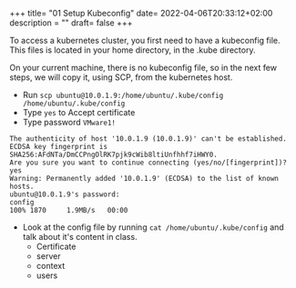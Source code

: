 +++
title= "01 Setup Kubeconfig"
date= 2022-04-06T20:33:12+02:00
description = ""
draft= false
+++

To access a kubernetes cluster, you first need to have a kubeconfig file.
This files is located in your home directory, in the .kube directory.

On your current machine, there is no kubeconfig file, so in the next few steps, we will copy it, using SCP, from the kubernetes host.

- Run 
```scp ubuntu@10.0.1.9:/home/ubuntu/.kube/config /home/ubuntu/.kube/config```
- Type `yes` to Accept certificate
- Type password `VMware1!`
```
The authenticity of host '10.0.1.9 (10.0.1.9)' can't be established.
ECDSA key fingerprint is SHA256:AFdNTa/DmCCPngOlRK7pjk9cWib8ltiUnfhhf7iHWY0.
Are you sure you want to continue connecting (yes/no/[fingerprint])? yes
Warning: Permanently added '10.0.1.9' (ECDSA) to the list of known hosts.
ubuntu@10.0.1.9's password: 
config                                                                                                                                                      100% 1870     1.9MB/s   00:00
```
- Look at the config file by running `cat /home/ubuntu/.kube/config` and talk about it's content in class.
    - Certificate
    - server
    - context
    - users
